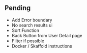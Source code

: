 ## Pending

- Add Error boundary
- No search results ui
- Sort Function
- Back Button from User Detail page
- Filter if possible
- Docker / Skaffold instructions
